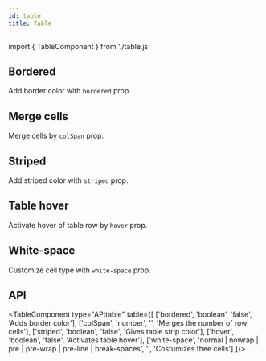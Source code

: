 ```yaml
---
id: table
title: Table
---
```


import { TableComponent } from './table.js'


## Bordered

<p>Add border color with <code>bordered</code> prop.</p>
<TableComponent type="bordered" table={[
    ['1', 'Mark', 'Otto', '@mdo'],
    ['2', 'Jacob', 'Thornton', '@fat'],
    ['3', 'Larry', 'Bird', '@twitter']
]}></TableComponent>

## Merge cells

<p>Merge cells by <code>colSpan</code> prop.</p>
<TableComponent type="merge" table={[
    ['1', 'Mark', 'Otto', '@mdo'],
    ['2', 'Jacob', 'Thornton', '@fat']
]}></TableComponent>

## Striped

<p>Add striped color with <code>striped</code> prop.</p>
<TableComponent type="striped" table={[
    ['1', 'Mark', 'Otto', '@mdo'],
    ['2', 'Jacob', 'Thornton', '@fat'],
    ['3', 'Larry', 'Bird', '@twitter']
]}></TableComponent>

## Table hover

<p>Activate hover of table row by <code>hover</code> prop.</p>
<TableComponent type="hover" table={[
    ['1', 'Mark', 'Otto', '@mdo'],
    ['2', 'Jacob', 'Thornton', '@fat'],
    ['3', 'Larry', 'Bird', '@twitter']
]}></TableComponent>

## White-space

<p>Customize cell type with <code>white-space</code> prop.</p>
<TableComponent type="whiteSpace" table={[
    ['1', 'Mark', 'Otto', '@mdo'],
    ['2', 'Jacob', 'Thornton', '@fat']
]}></TableComponent>

## API

<TableComponent type="APItable" table={[
    ['bordered', 'boolean', 'false', 'Adds border color'],
    ['colSpan', 'number', '', 'Merges the number of row cells'],
    ['striped', 'boolean', 'false', 'Gives table strip color'],
    ['hover', 'boolean', 'false', 'Activates table hover'],
    ['white-space', 'normal | nowrap | pre | pre-wrap | pre-line | break-spaces', '', 'Costumizes thee cells']
]}></TableComponent>